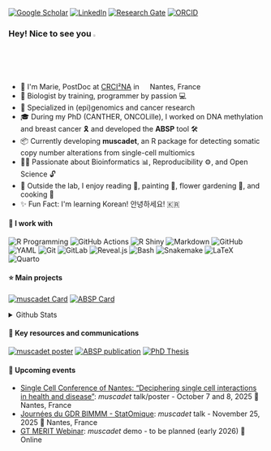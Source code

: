 [![Google Scholar](https://img.shields.io/badge/Google_Scholar-6C92D0?style=for-the-badge&logo=googlescholar&logoColor=white)](https://scholar.google.com/citations?hl=fr&user=pEY3tPQAAAAJ)
[![LinkedIn](https://custom-icon-badges.demolab.com/badge/LinkedIn-3686B1?style=for-the-badge&logo=linkedin-white&logoColor=white)](https://www.linkedin.com/in/marie-denoulet/)
[![Research Gate](https://img.shields.io/badge/Research_gate-5EC4BB?&style=for-the-badge&logo=researchgate&logoColor=white)](https://www.researchgate.net/profile/Marie-Denoulet/)
[![ORCID](https://img.shields.io/badge/orcid-A9C069?style=for-the-badge&logo=orcid&logoColor=white)](https://orcid.org/0000-0002-9668-0439)

### Hey! Nice to see you <img src="https://media.giphy.com/media/hvRJCLFzcasrR4ia7z/giphy.gif" width="2%">

* 🌻 I'm Marie, PostDoc at [CRCI²NA](https://crci2na.univ-nantes.fr/en/research/team-8) in <img src="https://cdn-icons-png.flaticon.com/512/197/197560.png" width="13"/> Nantes, France
* 🔬 Biologist by training, programmer by passion 💻
* 🧬 Specialized in (epi)genomics and cancer research
* 🎓 During my PhD (CANTHER, ONCOLille), I worked on DNA methylation and breast cancer 🎗 and developed the **ABSP** tool 🛠
* 📦 Currently developing **muscadet**, an R package for detecting somatic copy number alterations from single-cell multiomics
* 🙌🏻 Passionate about Bioinformatics 📊, Reproducibility ⚙️, and Open Science 🔓
* 🌱 Outside the lab, I enjoy reading 📖, painting 🎨, flower gardening 🌸, and cooking 🍳
* ✨ Fun Fact: I'm learning Korean! 안녕하세요! 🇰🇷

#### 📌 I work with

![R Programming](https://img.shields.io/badge/R_Programming-5A9CE7?style=flat-square&logo=r&logoColor=white)
![GitHub Actions](https://img.shields.io/badge/GitHub_Actions-3D8BE4?style=flat-square&logo=github-actions&logoColor=white)
![R Shiny](https://img.shields.io/badge/R_Shiny-4876CA?style=flat-square&logo=r&logoColor=white)
![Markdown](https://img.shields.io/badge/Markdown-7F75A4?style=flat-square&logo=markdown&logoColor=white)
![GitHub](https://img.shields.io/badge/GitHub-4C4848?style=flat-square&logo=github&logoColor=fff)
![YAML](https://img.shields.io/badge/YAML-A93B3E?style=flat-square&logo=yaml&logoColor=fff)
![Git](https://img.shields.io/badge/Git-C75946?style=flat-square&logo=git&logoColor=fff)
![GitLab](https://img.shields.io/badge/GitLab-DF7B4A?style=flat-square&logo=gitlab&logoColor=fff)
![Reveal.js](https://img.shields.io/badge/Reveal.js-F1E681?style=flat-square&logo=revealdotjs&logoColor=fff)
![Bash](https://img.shields.io/badge/Bash-8BB579?style=flat-square&logo=gnubash&logoColor=white)
![Snakemake](https://img.shields.io/badge/Snakemake-419277?style=flat-square&logo=python&logoColor=white)
![LaTeX](https://img.shields.io/badge/LaTeX-008080?style=flat-square&logo=latex&logoColor=fff)
![Quarto](https://img.shields.io/badge/Quarto-39729E?style=flat-square&logo=quarto&logoColor=fff)

#### ⭐️ Main projects

[![muscadet Card](https://github-readme-stats.vercel.app/api/pin?username=ICAGEN&repo=muscadet&title_color=fff&icon_color=f9f9f9&text_color=f9f9f9&bg_color=151515)](https://github.com/ICAGEN/muscadet)
[![ABSP Card](https://github-readme-stats.vercel.app/api/pin?username=ABSP-methylation-tool&repo=ABSP&title_color=fff&icon_color=f9f9f9&text_color=f9f9f9&bg_color=151515)](https://github.com/ABSP-methylation-tool/ABSP)

<details>
<summary>Github Stats</summary>

![github stats](https://github-readme-stats.vercel.app/api?username=MarieDenoulet&show_icons=true&theme=onedark)

</details>

#### 📎 Key resources and communications

[![muscadet poster](https://img.shields.io/badge/muscadet_poster-EF6F6A?style=for-the-badge)](https://hal.science/hal-05150254v1)
[![ABSP publication](https://img.shields.io/badge/ABSP_Publication-64B5A1?style=for-the-badge)](https://doi.org/10.1093/bioinformatics/btad008)
[![PhD Thesis](https://img.shields.io/badge/PhD_Thesis-008080?style=for-the-badge)](https://theses.hal.science/tel-04762929v1)

#### 📆 Upcoming events

* [Single Cell Conference of Nantes: “Deciphering single cell interactions in health and disease”](https://nantescell.sciencesconf.org/): *muscadet* talk/poster - October 7 and 8, 2025 📍 Nantes, France
* [Journées du GDR BIMMM - StatOmique](https://gdr-bimmm-2025.sciencesconf.org/): *muscadet* talk - November 25, 2025 📍 Nantes, France 
* [GT MERIT Webinar](https://merit.cnrs.fr/gt-single-cell-et-transcriptomique-spatiale/): *muscadet* demo - to be planned (early 2026) 📍 Online

